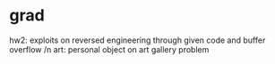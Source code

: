 # grad
hw2: exploits on reversed engineering through given code and buffer overflow /n
art: personal object on art gallery problem
